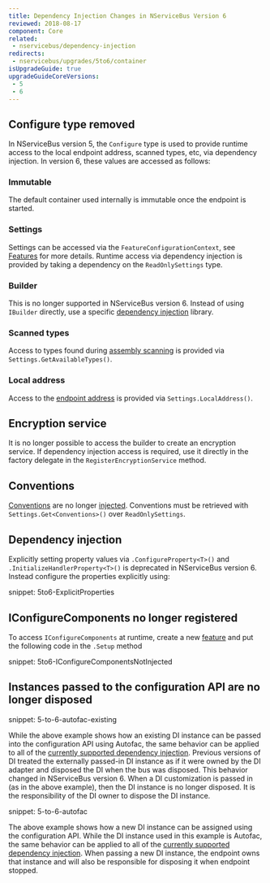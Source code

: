 ```yaml
---
title: Dependency Injection Changes in NServiceBus Version 6
reviewed: 2018-08-17
component: Core
related:
 - nservicebus/dependency-injection
redirects:
 - nservicebus/upgrades/5to6/container
isUpgradeGuide: true
upgradeGuideCoreVersions:
 - 5
 - 6
---
```



## Configure type removed

In NServiceBus version 5, the `Configure` type is used to provide runtime access to the local endpoint address, scanned types, etc, via dependency injection. In version 6, these values are accessed as follows:

### Immutable

The default container used internally is immutable once the endpoint is started.

### Settings

Settings can be accessed via the `FeatureConfigurationContext`, see [Features](/nservicebus/pipeline/features.md) for more details. Runtime access via dependency injection is provided by taking a dependency on the `ReadOnlySettings` type.


### Builder

This is no longer supported in NServiceBus version 6. Instead of using `IBuilder` directly, use a specific [dependency injection](/nservicebus/dependency-injection/) library.


### Scanned types

Access to types found during [assembly scanning](/nservicebus/hosting/assembly-scanning.md) is provided via `Settings.GetAvailableTypes()`.


### Local address

Access to the [endpoint address](/nservicebus/endpoints/) is provided via `Settings.LocalAddress()`.


## Encryption service

It is no longer possible to access the builder to create an encryption service. If dependency injection access is required, use it directly in the factory delegate in the `RegisterEncryptionService` method.


## Conventions

[Conventions](/nservicebus/messaging/conventions.md) are no longer [injected](/nservicebus/dependency-injection/). Conventions must be retrieved with `Settings.Get<Conventions>()` over `ReadOnlySettings`.


## Dependency injection

Explicitly setting property values via `.ConfigureProperty<T>()` and `.InitializeHandlerProperty<T>()` is deprecated in NServiceBus version 6. Instead configure the properties explicitly using:

snippet: 5to6-ExplicitProperties


## IConfigureComponents no longer registered

To access `IConfigureComponents` at runtime, create a new [feature](/nservicebus/pipeline/features.md) and put the following code in the `.Setup` method

snippet: 5to6-IConfigureComponentsNotInjected


## Instances passed to the configuration API are no longer disposed

snippet: 5-to-6-autofac-existing

While the above example shows how an existing DI instance can be passed into the configuration API using Autofac, the same behavior can be applied to all of the [currently supported dependency injection](/nservicebus/dependency-injection/). Previous versions of DI treated the externally passed-in DI instance as if it were owned by the DI adapter and disposed the DI when the bus was disposed. This behavior changed in NServiceBus version 6. When a DI customization is passed in (as in the above example), then the DI instance is no longer disposed. It is the responsibility of the DI owner to dispose the DI instance. 

snippet: 5-to-6-autofac

The above example shows how a new DI instance can be assigned using the configuration API. While the DI instance used in this example is Autofac, the same behavior can be applied to all of the [currently supported dependency injection](/nservicebus/dependency-injection/). When passing a new DI instance, the endpoint owns that instance and will also be responsible for disposing it when endpoint stopped.
